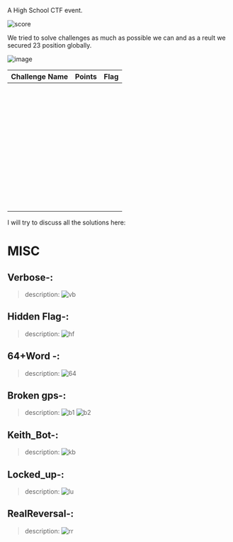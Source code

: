 A High School CTF event.

![score](assets/misc/score.png)

We tried to solve challenges as much as possible we can and as a reult we secured 23 position globally.

![image](assets/screencapture-ctf-hsctf-challenges-2019-06-08-12_20_54.png)

Challenge  Name | Points | Flag
------------ | ------------- | ---------------
 | |
 | |
 | |
 | |
 | |
 | |
 | |
 | |
 | |
 | |
 | |
 | |
 | |
 | |
 | |
 | |
 | |
 | |
 | |
 | |
 | |
 | |
 | |
 | |
 | |
 | |
 | |
 | |
 | |
 | |
 | |
 | |
 | |
 | |
 | |
 | |
 | |
 | |
 | |
 | |
 | |
 | |
 | |
 | |
 | |
 | |
 | |
 | |

I will try to discuss all the solutions here:

# MISC
## Verbose-:
> description: 
![vb](assets/misc/verbose.PNG)


## Hidden Flag-:
> description: 
![hf](assets/misc/hiddenflag.png)


## 64+Word -:
> description: 
![64](assets/misc/64word.png)


## Broken gps-:
> description: 
![b1](assets/misc/brokengps1.png)
![b2](assets/misc/brokengps2.png)


## Keith_Bot-:
> description: 
![kb](assets/misc/keithbot.png)

## Locked_up-:
> description: 
![lu](assets/misc/lockedup.png)


## RealReversal-:
> description: 
![rr](assets/misc/realreversal.png)



